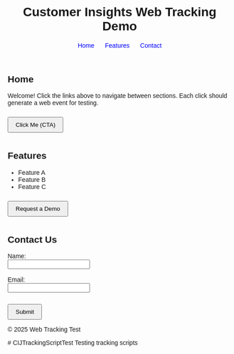 <!DOCTYPE html>
<html lang="en">
<head>
  <meta charset="UTF-8" />
  <meta name="viewport" content="width=device-width, initial-scale=1.0" />
  <title>CI-Journeys Web Tracking Test</title>
  <!-- Replace TRACKING_SCRIPT_URL with your actual CI-Journeys tracking script snippet -->
  <script type="text/javascript">
    // Example placeholder for the Customer Insights web tracking script.
    // Paste your full Microsoft-provided script below:
    // (function(w,d,s,u){...})(window,document,'script','TRACKING_SCRIPT_URL');
    
  <script>
                (function (a, t, i) { var e = "MSCI"; var s = "Analytics"; var o = e + "queue"; a[o] = a[o] || []; var r = a[e] || function (n) { var t = {}; t[s] = {}; function e(e) { while (e.length) { var r = e.pop(); t[s][r] = function (e) { return function () { a[o].push([e, n, arguments]) } }(r) } } var r = "track"; var i = "set"; e([r + "Event", r + "View", r + "Action", i + "Config", i + "Property", i + "User", "initialize", "teardown"]); return t }(i.name); var n = i.name; if (!a[e]) { a[n] = r[s]; a[o].push(["new", n]); setTimeout(function () { var e = "script"; var r = t.createElement(e); r.async = 1; r.src = i.src; var n = t.getElementsByTagName(e)[0]; n.parentNode.insertBefore(r, n) }, 1) } else { a[n] = new r[s] } if (i.user) { a[n].setUser(i.user) } if (i.props) { for (var c in i.props) { a[n].setProperty(c, i.props[c]) } } a[n].initialize(i.cfg) })(window, document, {

                    src: "https://cxppusa1rdrect01sa02cdn-endpoint.azureedge.net/webtracking/WebTracking/WebTracking.bundle.js",
                    name: "MSCI",
                    cfg: {

                        ingestionKey: "52f0ba17c7844d429fc086d0de6fb659-85a2156c-84f9-4edf-b1cf-d49af41d84d9-7781",
                        endpointUrl: "https://mobile.events.data.microsoft.com/OneCollector/1.0/",
                        autoCapture: {
                            view: true,
                            click: true
                        },
                        orgInfo: {
                            orgId: "e88400e7-cd52-ee11-94d2-002248282e24",
                            orgTenantId: "ea528749-3090-4cf3-ae87-55557950ed63",
                            orgGeo: "USA"
                        }
                    }
                });
        </script>
  </script>
  <style>
    body {
      font-family: Arial, sans-serif;
      margin: 20px;
    }
    nav a {
      margin: 0 10px;
      text-decoration: none;
      color: blue;
    }
    section {
      margin-top: 40px;
    }
    button {
      padding: 8px 16px;
      margin-top: 10px;
    }
  </style>
</head>
<body>
  <header>
    <h1>Customer Insights Web Tracking Demo</h1>
    <nav>
      <a href="#home" onclick="console.log('Visited Home')">Home</a>
      <a href="#features" onclick="console.log('Visited Features')">Features</a>
      <a href="#contact" onclick="console.log('Visited Contact')">Contact</a>
    </nav>
  </header>

  <section id="home">
    <h2>Home</h2>
    <p>Welcome! Click the links above to navigate between sections. Each click should generate a web event for testing.</p>
    <button onclick="alert('You clicked a CTA!'); console.log('CTA clicked');">Click Me (CTA)</button>
  </section>

  <section id="features">
    <h2>Features</h2>
    <ul>
      <li onclick="console.log('Clicked Feature A')">Feature A</li>
      <li onclick="console.log('Clicked Feature B')">Feature B</li>
      <li onclick="console.log('Clicked Feature C')">Feature C</li>
    </ul>
    <button onclick="console.log('Requested Demo')">Request a Demo</button>
  </section>

  <section id="contact">
    <h2>Contact Us</h2>
    <form onsubmit="console.log('Form Submitted'); alert('Form submitted!'); return false;">
      <label for="name">Name:</label><br>
      <input type="text" id="name" name="name" required /><br><br>
      <label for="email">Email:</label><br>
      <input type="email" id="email" name="email" required /><br><br>
      <button type="submit">Submit</button>
    </form>
  </section>

  <footer>
    <p>&copy; 2025 Web Tracking Test</p>
  </footer>
</body>
</html>
# CIJTrackingScriptTest
Testing tracking scripts

